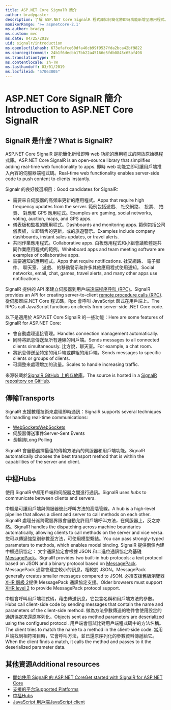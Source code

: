 ```yaml
---
title: ASP.NET Core SignalR 簡介
author: bradygaster
description: 了解 ASP.NET Core SignalR 程式庫如何簡化將即時功能新增至應用程式。
monikerRange: '>= aspnetcore-2.1'
ms.author: bradyg
ms.custom: mvc
ms.date: 04/25/2018
uid: signalr/introduction
ms.openlocfilehash: 673efafce60dfa46cb99f9537fda2bca42bf9822
ms.sourcegitcommit: 24b1f6decbb17bb22a45166e5fdb0845c65af498
ms.translationtype: MT
ms.contentlocale: zh-TW
ms.lasthandoff: 03/01/2019
ms.locfileid: "57063005"
---
```

# <a name="introduction-to-aspnet-core-signalr"></a><span data-ttu-id="9d1f8-103">ASP.NET Core SignalR 簡介</span><span class="sxs-lookup"><span data-stu-id="9d1f8-103">Introduction to ASP.NET Core SignalR</span></span>

## <a name="what-is-signalr"></a><span data-ttu-id="9d1f8-104">SignalR 是什麼？</span><span class="sxs-lookup"><span data-stu-id="9d1f8-104">What is SignalR?</span></span>

<span data-ttu-id="9d1f8-105">ASP.NET Core SignalR 是能簡化新增即時 web 功能的應用程式的開放原始碼程式庫。</span><span class="sxs-lookup"><span data-stu-id="9d1f8-105">ASP.NET Core SignalR is an open-source library that simplifies adding real-time web functionality to apps.</span></span> <span data-ttu-id="9d1f8-106">即時 web 功能立即可讓用戶端推入內容的伺服器端程式碼。</span><span class="sxs-lookup"><span data-stu-id="9d1f8-106">Real-time web functionality enables server-side code to push content to clients instantly.</span></span>

<span data-ttu-id="9d1f8-107">Signalr 的良好候選項目：</span><span class="sxs-lookup"><span data-stu-id="9d1f8-107">Good candidates for SignalR:</span></span>

* <span data-ttu-id="9d1f8-108">需要來自伺服器的高頻率更新的應用程式。</span><span class="sxs-lookup"><span data-stu-id="9d1f8-108">Apps that require high frequency updates from the server.</span></span> <span data-ttu-id="9d1f8-109">範例包括遊戲、 社交網路、 投票、 拍賣、 對應和 GPS 應用程式。</span><span class="sxs-lookup"><span data-stu-id="9d1f8-109">Examples are gaming, social networks, voting, auction, maps, and GPS apps.</span></span>
* <span data-ttu-id="9d1f8-110">儀表板和監視的應用程式。</span><span class="sxs-lookup"><span data-stu-id="9d1f8-110">Dashboards and monitoring apps.</span></span> <span data-ttu-id="9d1f8-111">範例包括公司儀表板，立即銷售的更新，或的旅遊警示。</span><span class="sxs-lookup"><span data-stu-id="9d1f8-111">Examples include company dashboards, instant sales updates, or travel alerts.</span></span>
* <span data-ttu-id="9d1f8-112">共同作業應用程式。</span><span class="sxs-lookup"><span data-stu-id="9d1f8-112">Collaborative apps.</span></span> <span data-ttu-id="9d1f8-113">白板應用程式和小組會議軟體是共同作業應用程式的範例。</span><span class="sxs-lookup"><span data-stu-id="9d1f8-113">Whiteboard apps and team meeting software are examples of collaborative apps.</span></span>
* <span data-ttu-id="9d1f8-114">需要通知的應用程式。</span><span class="sxs-lookup"><span data-stu-id="9d1f8-114">Apps that require notifications.</span></span> <span data-ttu-id="9d1f8-115">社交網路、 電子郵件、 聊天室、 遊戲、 的移動警示和許多其他應用程式使用通知。</span><span class="sxs-lookup"><span data-stu-id="9d1f8-115">Social networks, email, chat, games, travel alerts, and many other apps use notifications.</span></span>

<span data-ttu-id="9d1f8-116">SignalR 提供的 API 來建立伺服器到用戶端[遠端程序呼叫 (RPC)](https://wikipedia.org/wiki/Remote_procedure_call)。</span><span class="sxs-lookup"><span data-stu-id="9d1f8-116">SignalR provides an API for creating server-to-client [remote procedure calls (RPC)](https://wikipedia.org/wiki/Remote_procedure_call).</span></span> <span data-ttu-id="9d1f8-117">從伺服器端.NET Core 程式碼，Rpc 會呼叫 JavaScript 函式在用戶端上。</span><span class="sxs-lookup"><span data-stu-id="9d1f8-117">The RPCs call JavaScript functions on clients from server-side .NET Core code.</span></span>

<span data-ttu-id="9d1f8-118">以下是適用於 ASP.NET Core SignalR 的一些功能：</span><span class="sxs-lookup"><span data-stu-id="9d1f8-118">Here are some features of SignalR for ASP.NET Core:</span></span>

* <span data-ttu-id="9d1f8-119">會自動處理連接管理。</span><span class="sxs-lookup"><span data-stu-id="9d1f8-119">Handles connection management automatically.</span></span>
* <span data-ttu-id="9d1f8-120">同時將訊息傳送至所有連線的用戶端。</span><span class="sxs-lookup"><span data-stu-id="9d1f8-120">Sends messages to all connected clients simultaneously.</span></span> <span data-ttu-id="9d1f8-121">比方說，聊天室。</span><span class="sxs-lookup"><span data-stu-id="9d1f8-121">For example, a chat room.</span></span>
* <span data-ttu-id="9d1f8-122">將訊息傳送至特定的用戶端或群組的用戶端。</span><span class="sxs-lookup"><span data-stu-id="9d1f8-122">Sends messages to specific clients or groups of clients.</span></span>
* <span data-ttu-id="9d1f8-123">可調整來處理增加的流量。</span><span class="sxs-lookup"><span data-stu-id="9d1f8-123">Scales to handle increasing traffic.</span></span>

<span data-ttu-id="9d1f8-124">來源裝載於[SignalR GitHub 上的存放庫](https://github.com/aspnet/AspNetCore/tree/master/src/SignalR)。</span><span class="sxs-lookup"><span data-stu-id="9d1f8-124">The source is hosted in a [SignalR repository on GitHub](https://github.com/aspnet/AspNetCore/tree/master/src/SignalR).</span></span>

## <a name="transports"></a><span data-ttu-id="9d1f8-125">傳輸</span><span class="sxs-lookup"><span data-stu-id="9d1f8-125">Transports</span></span>

<span data-ttu-id="9d1f8-126">SignalR 支援數種技術來處理即時通訊：</span><span class="sxs-lookup"><span data-stu-id="9d1f8-126">SignalR supports several techniques for handling real-time communications:</span></span>

* [<span data-ttu-id="9d1f8-127">WebSockets</span><span class="sxs-lookup"><span data-stu-id="9d1f8-127">WebSockets</span></span>](https://tools.ietf.org/html/rfc7118)
* <span data-ttu-id="9d1f8-128">伺服器傳送事件</span><span class="sxs-lookup"><span data-stu-id="9d1f8-128">Server-Sent Events</span></span>
* <span data-ttu-id="9d1f8-129">長輪詢</span><span class="sxs-lookup"><span data-stu-id="9d1f8-129">Long Polling</span></span>

<span data-ttu-id="9d1f8-130">SignalR 會自動選擇最佳的傳輸方法內的伺服器和用戶端功能。</span><span class="sxs-lookup"><span data-stu-id="9d1f8-130">SignalR automatically chooses the best transport method that is within the capabilities of the server and client.</span></span>

## <a name="hubs"></a><span data-ttu-id="9d1f8-131">中樞</span><span class="sxs-lookup"><span data-stu-id="9d1f8-131">Hubs</span></span>

<span data-ttu-id="9d1f8-132">使用 SignalR*中樞*用戶端和伺服器之間進行通訊。</span><span class="sxs-lookup"><span data-stu-id="9d1f8-132">SignalR uses *hubs* to communicate between clients and servers.</span></span>

<span data-ttu-id="9d1f8-133">中樞是可讓用戶端與伺服器彼此呼叫方法的高階管線。</span><span class="sxs-lookup"><span data-stu-id="9d1f8-133">A hub is a high-level pipeline that allows a client and server to call methods on each other.</span></span> <span data-ttu-id="9d1f8-134">SignalR 處理分派跨電腦界限會自動允許用戶端呼叫方法，在伺服器上，反之亦然。</span><span class="sxs-lookup"><span data-stu-id="9d1f8-134">SignalR handles the dispatching across machine boundaries automatically, allowing clients to call methods on the server and vice versa.</span></span> <span data-ttu-id="9d1f8-135">您可以傳遞強型別參數至方法，可使用模型繫結。</span><span class="sxs-lookup"><span data-stu-id="9d1f8-135">You can pass strongly-typed parameters to methods, which enables model binding.</span></span> <span data-ttu-id="9d1f8-136">SignalR 提供兩個內建中樞通訊協定： 文字通訊協定會根據 JSON 和二進位通訊協定為基礎[MessagePack](https://msgpack.org/)。</span><span class="sxs-lookup"><span data-stu-id="9d1f8-136">SignalR provides two built-in hub protocols: a text protocol based on JSON and a binary protocol based on [MessagePack](https://msgpack.org/).</span></span>  <span data-ttu-id="9d1f8-137">MessagePack 通常會建立較小的訊息，相較於 JSON。</span><span class="sxs-lookup"><span data-stu-id="9d1f8-137">MessagePack generally creates smaller messages compared to JSON.</span></span> <span data-ttu-id="9d1f8-138">必須支援舊版瀏覽器[XHR 層級 2](https://caniuse.com/#feat=xhr2)提供 MessagePack 通訊協定支援。</span><span class="sxs-lookup"><span data-stu-id="9d1f8-138">Older browsers must support [XHR level 2](https://caniuse.com/#feat=xhr2) to provide MessagePack protocol support.</span></span>

<span data-ttu-id="9d1f8-139">中樞會呼叫用戶端程式碼，藉由傳送訊息，它包含名稱和用戶端方法的參數。</span><span class="sxs-lookup"><span data-stu-id="9d1f8-139">Hubs call client-side code by sending messages that contain the name and parameters of the client-side method.</span></span> <span data-ttu-id="9d1f8-140">做為方法參數傳送的物件會使用設定的通訊協定來還原序列化。</span><span class="sxs-lookup"><span data-stu-id="9d1f8-140">Objects sent as method parameters are deserialized using the configured protocol.</span></span> <span data-ttu-id="9d1f8-141">用戶端會嘗試比對用戶端程式碼中的方法名稱。</span><span class="sxs-lookup"><span data-stu-id="9d1f8-141">The client tries to match the name to a method in the client-side code.</span></span> <span data-ttu-id="9d1f8-142">當用戶端找到相符項目時，它會呼叫方法，並已還原序列化的參數資料傳遞給它。</span><span class="sxs-lookup"><span data-stu-id="9d1f8-142">When the client finds a match, it calls the method and passes to it the deserialized parameter data.</span></span>

## <a name="additional-resources"></a><span data-ttu-id="9d1f8-143">其他資源</span><span class="sxs-lookup"><span data-stu-id="9d1f8-143">Additional resources</span></span>

* [<span data-ttu-id="9d1f8-144">開始使用 SignalR 的 ASP.NET Core</span><span class="sxs-lookup"><span data-stu-id="9d1f8-144">Get started with SignalR for ASP.NET Core</span></span>](xref:tutorials/signalr)
* [<span data-ttu-id="9d1f8-145">支援的平台</span><span class="sxs-lookup"><span data-stu-id="9d1f8-145">Supported Platforms</span></span>](xref:signalr/supported-platforms)
* [<span data-ttu-id="9d1f8-146">中樞</span><span class="sxs-lookup"><span data-stu-id="9d1f8-146">Hubs</span></span>](xref:signalr/hubs)
* [<span data-ttu-id="9d1f8-147">JavaScript 用戶端</span><span class="sxs-lookup"><span data-stu-id="9d1f8-147">JavaScript client</span></span>](xref:signalr/javascript-client)
